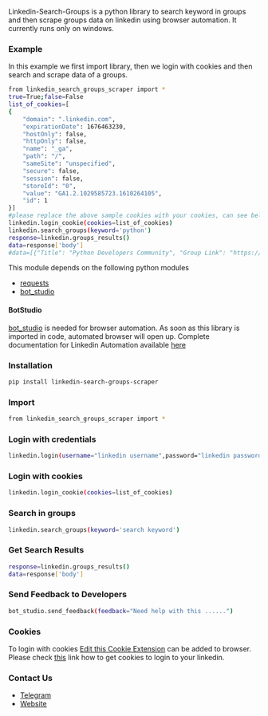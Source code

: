 Linkedin-Search-Groups is a python library to search keyword in groups and then scrape groups data on linkedin using browser automation. 
It currently runs only on windows.

### Example
In this example we first import library, then we login with cookies and then search and scrape data of a groups.
```sh
from linkedin_search_groups_scraper import *
true=True;false=False
list_of_cookies=[
{
    "domain": ".linkedin.com",
    "expirationDate": 1676463230,
    "hostOnly": false,
    "httpOnly": false,
    "name": "_ga",
    "path": "/",
    "sameSite": "unspecified",
    "secure": false,
    "session": false,
    "storeId": "0",
    "value": "GA1.2.1029585723.1610264105",
    "id": 1
}]
#please replace the above sample cookies with your cookies, can see below link of how to fetch cookies
linkedin.login_cookie(cookies=list_of_cookies)
linkedin.search_groups(keyword='python')
response=linkedin.groups_results()
data=response['body']
#data=[{"Title": "Python Developers Community", "Group Link": "https://www.linkedin.com/groups/2066905?lipi=urn%3Ali%3Apage%3Ad_flagship3_search_srp_groups%3B4Mre2pq1Rx%2BnW82LOLYJ%2Bg%3D%3D", "Members": "196k"}]
```

This module depends on the following python modules
* [requests](https://pypi.org/project/requests/)
* [bot_studio](https://pypi.org/project/bot_studio/)

#### BotStudio
[bot_studio](https://pypi.org/project/bot_studio/) is needed for browser automation. As soon as this library is imported in code, automated browser will open up. Complete documentation for Linkedin Automation available [here](https://linkedin-api.datakund.com/en/latest/)

### Installation

```sh
pip install linkedin-search-groups-scraper
```

### Import
```sh
from linkedin_search_groups_scraper import *
```

### Login with credentials
```sh
linkedin.login(username="linkedin username",password="linkedin password")
```

### Login with cookies
```sh
linkedin.login_cookie(cookies=list_of_cookies)
```

### Search in groups
```sh
linkedin.search_groups(keyword='search keyword')
```

### Get Search Results
```sh
response=linkedin.groups_results()
data=response['body']
```

### Send Feedback to Developers
```sh
bot_studio.send_feedback(feedback="Need help with this ......")
```

### Cookies
To login with cookies [Edit this Cookie Extension](https://chrome.google.com/webstore/detail/editthiscookie/fngmhnnpilhplaeedifhccceomclgfbg?hl=en) can be added to browser. Please check [this](https://abhishek-chaudhary.medium.com/how-to-get-cookies-of-any-website-from-browser-22b3d6348ed2) link how to get cookies to login to your linkedin.

### Contact Us
* [Telegram](https://t.me/datakund)
* [Website](https://datakund.com)

